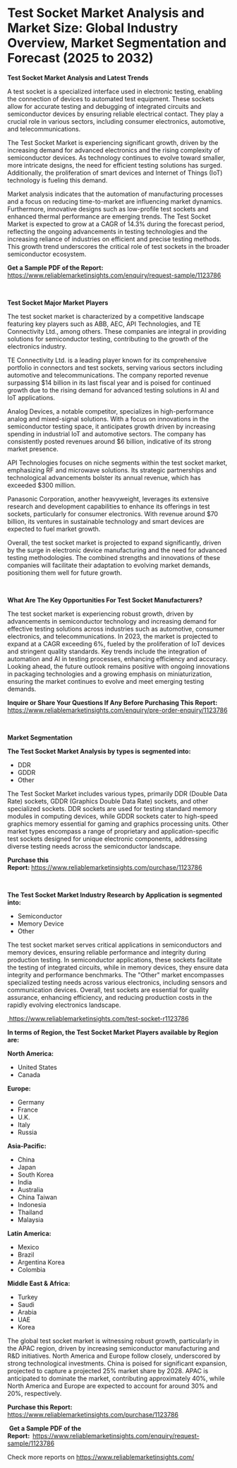 <p><h1>Test Socket Market Analysis and Market Size: Global Industry Overview, Market Segmentation and Forecast (2025 to 2032)</h1></p><p><strong>Test Socket Market Analysis and Latest Trends</strong></p>
<p><p>A test socket is a specialized interface used in electronic testing, enabling the connection of devices to automated test equipment. These sockets allow for accurate testing and debugging of integrated circuits and semiconductor devices by ensuring reliable electrical contact. They play a crucial role in various sectors, including consumer electronics, automotive, and telecommunications.</p><p>The Test Socket Market is experiencing significant growth, driven by the increasing demand for advanced electronics and the rising complexity of semiconductor devices. As technology continues to evolve toward smaller, more intricate designs, the need for efficient testing solutions has surged. Additionally, the proliferation of smart devices and Internet of Things (IoT) technology is fueling this demand.</p><p>Market analysis indicates that the automation of manufacturing processes and a focus on reducing time-to-market are influencing market dynamics. Furthermore, innovative designs such as low-profile test sockets and enhanced thermal performance are emerging trends. The Test Socket Market is expected to grow at a CAGR of 14.3% during the forecast period, reflecting the ongoing advancements in testing technologies and the increasing reliance of industries on efficient and precise testing methods. This growth trend underscores the critical role of test sockets in the broader semiconductor ecosystem.</p></p>
<p><strong>Get a Sample PDF of the Report:&nbsp;</strong> <a href="https://www.reliablemarketinsights.com/enquiry/request-sample/1123786?utm_campaign=3164&utm_medium=2&utm_source=Github&utm_content=ia&utm_term=04042025&utm_id=test-socket">https://www.reliablemarketinsights.com/enquiry/request-sample/1123786</a></p>
<p>&nbsp;</p>
<p><strong>Test Socket Major Market Players</strong></p>
<p><p>The test socket market is characterized by a competitive landscape featuring key players such as ABB, AEC, API Technologies, and TE Connectivity Ltd., among others. These companies are integral in providing solutions for semiconductor testing, contributing to the growth of the electronics industry.</p><p>TE Connectivity Ltd. is a leading player known for its comprehensive portfolio in connectors and test sockets, serving various sectors including automotive and telecommunications. The company reported revenue surpassing $14 billion in its last fiscal year and is poised for continued growth due to the rising demand for advanced testing solutions in AI and IoT applications.</p><p>Analog Devices, a notable competitor, specializes in high-performance analog and mixed-signal solutions. With a focus on innovations in the semiconductor testing space, it anticipates growth driven by increasing spending in industrial IoT and automotive sectors. The company has consistently posted revenues around $6 billion, indicative of its strong market presence.</p><p>API Technologies focuses on niche segments within the test socket market, emphasizing RF and microwave solutions. Its strategic partnerships and technological advancements bolster its annual revenue, which has exceeded $300 million.</p><p>Panasonic Corporation, another heavyweight, leverages its extensive research and development capabilities to enhance its offerings in test sockets, particularly for consumer electronics. With revenue around $70 billion, its ventures in sustainable technology and smart devices are expected to fuel market growth.</p><p>Overall, the test socket market is projected to expand significantly, driven by the surge in electronic device manufacturing and the need for advanced testing methodologies. The combined strengths and innovations of these companies will facilitate their adaptation to evolving market demands, positioning them well for future growth.</p></p>
<p>&nbsp;</p>
<p><strong>What Are The Key Opportunities For Test Socket Manufacturers?</strong></p>
<p><p>The test socket market is experiencing robust growth, driven by advancements in semiconductor technology and increasing demand for effective testing solutions across industries such as automotive, consumer electronics, and telecommunications. In 2023, the market is projected to expand at a CAGR exceeding 6%, fueled by the proliferation of IoT devices and stringent quality standards. Key trends include the integration of automation and AI in testing processes, enhancing efficiency and accuracy. Looking ahead, the future outlook remains positive with ongoing innovations in packaging technologies and a growing emphasis on miniaturization, ensuring the market continues to evolve and meet emerging testing demands.</p></p>
<p><strong>Inquire or Share Your Questions If Any Before Purchasing This Report:</strong> <a href="https://www.reliablemarketinsights.com/enquiry/pre-order-enquiry/1123786?utm_campaign=3164&utm_medium=2&utm_source=Github&utm_content=ia&utm_term=04042025&utm_id=test-socket">https://www.reliablemarketinsights.com/enquiry/pre-order-enquiry/1123786</a></p>
<p>&nbsp;</p>
<p><strong>Market Segmentation</strong></p>
<p><strong>The Test Socket Market Analysis by types is segmented into:</strong></p>
<p><ul><li>DDR</li><li>GDDR</li><li>Other</li></ul></p>
<p><p>The Test Socket Market includes various types, primarily DDR (Double Data Rate) sockets, GDDR (Graphics Double Data Rate) sockets, and other specialized sockets. DDR sockets are used for testing standard memory modules in computing devices, while GDDR sockets cater to high-speed graphics memory essential for gaming and graphics processing units. Other market types encompass a range of proprietary and application-specific test sockets designed for unique electronic components, addressing diverse testing needs across the semiconductor landscape.</p></p>
<p><strong>Purchase this Report:&nbsp;</strong><a href="https://www.reliablemarketinsights.com/purchase/1123786?utm_campaign=3164&utm_medium=2&utm_source=Github&utm_content=ia&utm_term=04042025&utm_id=test-socket">https://www.reliablemarketinsights.com/purchase/1123786</a></p>
<p>&nbsp;</p>
<p><strong>The Test Socket Market Industry Research by Application is segmented into:</strong></p>
<p><ul><li>Semiconductor</li><li>Memory Device</li><li>Other</li></ul></p>
<p><p>The test socket market serves critical applications in semiconductors and memory devices, ensuring reliable performance and integrity during production testing. In semiconductor applications, these sockets facilitate the testing of integrated circuits, while in memory devices, they ensure data integrity and performance benchmarks. The "Other" market encompasses specialized testing needs across various electronics, including sensors and communication devices. Overall, test sockets are essential for quality assurance, enhancing efficiency, and reducing production costs in the rapidly evolving electronics landscape.</p></p>
<p><a href="https://www.reliablemarketinsights.com/test-socket-r1123786?utm_campaign=3164&utm_medium=2&utm_source=Github&utm_content=ia&utm_term=04042025&utm_id=test-socket">&nbsp;https://www.reliablemarketinsights.com/test-socket-r1123786</a></p>
<p><strong>In terms of Region, the Test Socket Market Players available by Region are:</strong></p>
<p>
    <p> <strong> North America: </strong>
        <ul>
            <li>United States</li>
            <li>Canada</li>
        </ul>
        </p> 
    <p> <strong> Europe: </strong>
        <ul>
            <li>Germany</li>
            <li>France</li>
            <li>U.K.</li>
            <li>Italy</li>
            <li>Russia</li>
        </ul>
        </p> 
    <p> <strong> Asia-Pacific: </strong>
        <ul>
            <li>China</li>
            <li>Japan</li>
            <li>South Korea</li>
            <li>India</li>
            <li>Australia</li>
            <li>China Taiwan</li>
            <li>Indonesia</li>
            <li>Thailand</li>
            <li>Malaysia</li>
        </ul>
        </p> 
    <p> <strong> Latin America: </strong>
        <ul>
            <li>Mexico</li>
            <li>Brazil</li>
            <li>Argentina Korea</li>
            <li>Colombia</li>
        </ul>
        </p> 
    <p> <strong> Middle East & Africa: </strong>
        <ul>
            <li>Turkey</li>
            <li>Saudi</li>
            <li>Arabia</li>
            <li>UAE</li>
            <li>Korea</li>
        </ul>
    </p>
    </p>
<p><p>The global test socket market is witnessing robust growth, particularly in the APAC region, driven by increasing semiconductor manufacturing and R&D initiatives. North America and Europe follow closely, underscored by strong technological investments. China is poised for significant expansion, projected to capture a projected 25% market share by 2028. APAC is anticipated to dominate the market, contributing approximately 40%, while North America and Europe are expected to account for around 30% and 20%, respectively.</p></p>
<p><strong>Purchase this Report: </strong><a href="https://www.reliablemarketinsights.com/purchase/1123786?utm_campaign=3164&utm_medium=2&utm_source=Github&utm_content=ia&utm_term=04042025&utm_id=test-socket">https://www.reliablemarketinsights.com/purchase/1123786</a></p>
<p>&nbsp;<strong>Get a Sample PDF of the Report:&nbsp;&nbsp;</strong><a href="https://www.reliablemarketinsights.com/enquiry/request-sample/1123786?utm_campaign=3164&utm_medium=2&utm_source=Github&utm_content=ia&utm_term=04042025&utm_id=test-socket">https://www.reliablemarketinsights.com/enquiry/request-sample/1123786</a></p>
<p><strong></strong></p>
<p>Check more reports on <a href="https://www.reliablemarketinsights.com/?utm_campaign=3164&utm_medium=2&utm_source=Github&utm_content=ia&utm_term=04042025&utm_id=test-socket">https://www.reliablemarketinsights.com/</a></p>